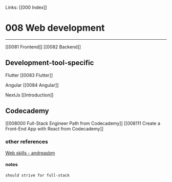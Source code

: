 Links: [[000 Index]]

# 008 Web development 

---
[[0081 Frontend]]
[[0082 Backend]]

## Development-tool-specific
Flutter
[[0083 Flutter]]

Angular
[[0084 Angular]]

NextJs
[[Introduction]]

## Codecademy
[[008000 Full-Stack Engineer Path from Codecademy]]
[[008111 Create a Front-End App with React from Codecademy]]

### other references
[Web skills - andreasbm](https://andreasbm.github.io/web-skills/#architecture-and-paradigms)

#### notes
`should strive for full-stack`